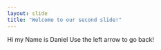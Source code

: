```yaml
---
layout: slide
title: "Welcome to our second slide!"
---
```

Hi my Name is Daniel
Use the left arrow to go back!

